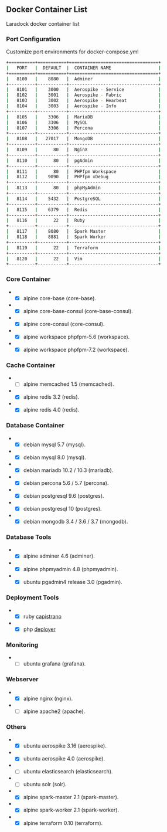 ## Docker Container List

Laradock docker container list

### Port Configuration
Customize port environments for docker-compose.yml

```bash
+==========+===========+==================================+
|   PORT   |  DEFAULT  |  CONTAINER NAME                  |
+==========+===========+==================================+
|   8100   |    8080   |  Adminer                         |  
+----------+-----------+----------------------------------+
|   8101   |    3000   |  Aerospike - Service             |
|   8102   |    3001   |  Aerospike - Fabric              |
|   8103   |    3002   |  Aerospike - Hearbeat            |
|   8104   |    3003   |  Aerospike - Info                |
+----------+-----------+----------------------------------+      
|   8105   |    3306   |  MariaDB                         |
|   8106   |    3306   |  MySQL                           |
|   8107   |    3306   |  Percona                         |
+----------+-----------+----------------------------------+      
|   8108   |   27017   |  MongoDB                         |
+----------+-----------+----------------------------------+      
|   8109   |      80   |  NginX                           |
+----------+-----------+----------------------------------+      
|   8110   |      80   |  pgAdmin                         |
+----------+-----------+----------------------------------+      
|   8111   |      80   |  PHPfpm Workspace                |
|   8112   |    9090   |  PHPfpm xDebug                   |
+----------+-----------+----------------------------------+      
|   8113   |      80   |  phpMyAdmin                      |
+----------+-----------+----------------------------------+      
|   8114   |    5432   |  PostgreSQL                      |
+----------+-----------+----------------------------------+      
|   8115   |    6379   |  Redis                           |
+----------+-----------+----------------------------------+      
|   8116   |      22   |  Ruby                            |
+----------+-----------+----------------------------------+      
|   8117   |    8080   |  Spark Master                    |
|   8118   |    8881   |  Spark Worker                    |
+----------+-----------+----------------------------------+      
|   8119   |      22   |  Terraform                       |
+----------+-----------+----------------------------------+      
|   8120   |      22   |  Vim                             |
+----------+-----------+----------------------------------+      
```

### Core Container
* - [X] alpine core-base (core-base).
* - [X] alpine core-base-consul (core-base-consul).
* - [X] alpine core-consul (core-consul).
* - [X] alpine workspace phpfpm-5.6 (workspace).
* - [X] alpine workspace phpfpm-7.2 (workspace).

### Cache Container
* - [ ] alpine memcached 1.5 (memcached).
* - [X] alpine redis 3.2 (redis).
* - [X] alpine redis 4.0 (redis).

### Database Container
* - [X] debian mysql 5.7 (mysql).
* - [X] debian mysql 8.0 (mysql).
* - [X] debian mariadb 10.2 / 10.3 (mariadb).
* - [X] debian percona 5.6 / 5.7 (percona).
* - [X] debian postgresql 9.6 (postgres).
* - [X] debian postgresql 10 (postgres).
* - [X] debian mongodb 3.4 / 3.6 / 3.7 (mongodb).

### Database Tools
* - [X] alpine adminer 4.6 (adminer).
* - [X] alpine phpmyadmin 4.8 (phpmyadmin).
* - [X] ubuntu pgadmin4 release 3.0 (pgadmin).

### Deployment Tools
* - [X] ruby [capistrano](https://github.com/capistrano/capistrano)
* - [X] php [deployer](https://github.com/deployphp/deployer)

### Monitoring
* - [ ] ubuntu grafana (grafana).

### Webserver
* - [X] alpine nginx (nginx).
* - [ ] alpine apache2 (apache).

### Others
* - [X] ubuntu aerospike 3.16 (aerospike).
* - [X] ubuntu aerospike 4.0 (aerospike).
* - [ ] ubuntu elasticsearch (elasticsearch).
* - [ ] ubuntu solr (solr).
* - [X] alpine spark-master 2.1 (spark-master).
* - [X] alpine spark-worker 2.1 (spark-worker).
* - [X] alpine terraform 0.10 (terraform). 
